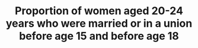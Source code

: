 ---
data_non_statistical: true
goal_meta_link: http://unstats.un.org/sdgs/files/metadata-compilation/Metadata-Goal-5.pdf
graph_title: Proportion of women aged 20-24 years who were married or in a union before
  age 15 and before age 18
graph_type: line
has_metadata: true
indicator: 5.3.1
indicator_definition: This indicator provides the proportion of women aged 20 to 24
  years who were first married or in union by age 18. It is calculated by dividing
  the number of women aged 20-24 who were first married or in union by age 18 by the
  total number of women aged 20-24 in the population.
indicator_name: Proportion of women aged 20-24 years who were married or in a union
  before age 15 and before age 18
indicator_sort_order: 05-03-01
indicator_variable: null
layout: indicator
national_geographical_coverage: United States
permalink: /5-3-1/
published: true
rationale_interpretation: "Marriage before the age of 18 is a fundamental violation\
  \ of human rights. Child marriage often compromises a girl's development by resulting\
  \ in early pregnancy and social isolation, interrupting her schooling, limiting\
  \ her opportunities for career and vocational advancement and placing her at increased\
  \ risk of intimate partner violence. In many cultures, girls reaching puberty are\
  \ expected to assume gender roles associated with womanhood. These include entering\
  \ a union and becoming a mother. \nThe issue of child marriage is addressed in a\
  \ number of international conventions and agreements: The Convention on the Elimination\
  \ of All Forms of Discrimination against Women (Article 16); Universal Declaration\
  \ of Human Rights; Convention on Consent to Marriage, Minimum Age for Marriage and\
  \ Registration of Marriages; African Charter on the Rights and Welfare of the Child;\
  \ and the Protocol to the African Charter on Human and People's Rights on the Rights\
  \ of Women in Africa. Although marriage is not mentioned directly in the Convention\
  \ on the Rights of the Child, child marriage is linked to other rights ' such as\
  \ the right to freedom of expression, the right to protection from all forms of\
  \ abuse, and the right to be protected from harmful traditional practices."
reporting_status: notstarted
sdg_goal: 5
source_active_1: true
source_notes_1: null
source_title_1: null
target: Eliminate all harmful practices, such as child, early and forced marriage
  and female genital mutilation.
target_id: '5.3'
title: Proportion of women aged 20-24 years who were married or in a union before
  age 15 and before age 18
un_custodial_agency: 'UNICEF (Partnering Agencies: WHO, UNFPA, UN Women, UN DESA-Population
  Division)'
un_designated_tier: '2'
variable_description: null
variable_notes: null
---